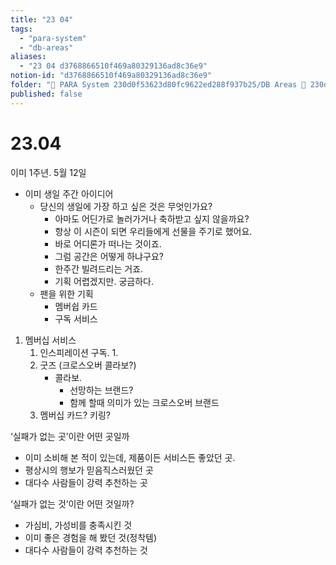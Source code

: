 ```yaml
---
title: "23 04"
tags:
  - "para-system"
  - "db-areas"
aliases:
  - "23 04 d3768866510f469a80329136ad8c36e9"
notion-id: "d3768866510f469a80329136ad8c36e9"
folder: "🚀 PARA System 230d0f53623d80fc9622ed288f937b25/DB Areas 🔲 230d0f53623d812fa0e9f500c4679623/(주) 음 66e9b539f26a4b65b785de77451613c8/내부 워크숍 및 회의 c09642829cbb460caade3d89d7122a12/이미 워크숍 cb3e1ab851ca467db85921b454cc60bd"
published: false
---
```


# 23.04

이미 1주년.  5월 12일

* 이미 생일 주간 아이디어
  * 당신의 생일에 가장 하고 싶은 것은 무엇인가요?
    * 아마도 어딘가로 놀러가거나 축하받고 싶지 않을까요?
    * 항상 이 시즌이 되면 우리들에게 선물을 주기로 했어요.
    * 바로 어디론가 떠나는 것이죠.
    * 그럼 공간은 어떻게 하냐구요?
    * 한주간 빌려드리는 거죠.
    * 기획 어렵겠지만. 궁금하다.
  * 팬을 위한 기획
    * 멤버쉽 카드
    * 구독 서비스

1. 멤버십 서비스
   1. 인스피레이션 구독.
      1\.
   2. 굿즈 (크로스오버 콜라보?)
      * 콜라보.
        * 선망하는 브랜드?
        * 함께 할때 의미가 있는 크로스오버 브랜드
   3. 멤버십 카드? 키링?

‘실패가 없는 곳’이란 어떤 곳일까

* 이미 소비해 본 적이 있는데, 제품이든 서비스든 좋았던 곳.
* 평상시의 행보가 믿음직스러웠던 곳
* 대다수 사람들이 강력 추천하는 곳

‘실패가 없는 것’이란 어떤 것일까?

* 가심비, 가성비를 충족시킨 것
* 이미 좋은 경험을 해 봤던 것(정착템)
* 대다수 사람들이 강력 추천하는 것
